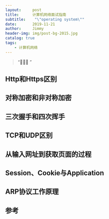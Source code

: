 ```yaml
---
layout:     post
title:      计算机网络面试指南
subtitle:    "\"operating system\""
date:       2019-11-21
author:     Jimmy
header-img: img/post-bg-2015.jpg
catalog: true
tags:
    - 计算机网络
---
```


> “🙉🙉🙉 ”

## Http和Https区别

## 对称加密和非对称加密

## 三次握手和四次挥手

## TCP和UDP区别

## 从输入网址到获取页面的过程

## Session、Cookie与Application

## ARP协议工作原理


## 参考

